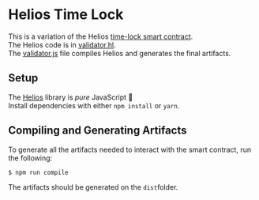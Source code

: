 # Helios Time Lock

This is a variation of the Helios [time-lock smart contract](https://www.hyperion-bt.org/Helios-Book/cli/example-time-lock.html).  
The Helios code is in [validator.hl](validator.hl).  
The [validator.js](validator.js) file compiles Helios and generates the final artifacts.

## Setup

The [Helios](https://github.com/Hyperion-BT/Helios) library is _pure_ JavaScript 🎉   
Install dependencies with either `npm install` or `yarn`.  

## Compiling and Generating Artifacts

To generate all the artifacts needed to interact with the smart contract, run the following:

```
$ npm run compile
```

The artifacts should be generated on the `dist`folder.